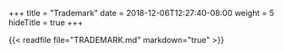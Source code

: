 +++
title = "Trademark"
date = 2018-12-06T12:27:40-08:00
weight = 5
hideTitle = true
+++

{{< readfile file="TRADEMARK.md" markdown="true" >}}

